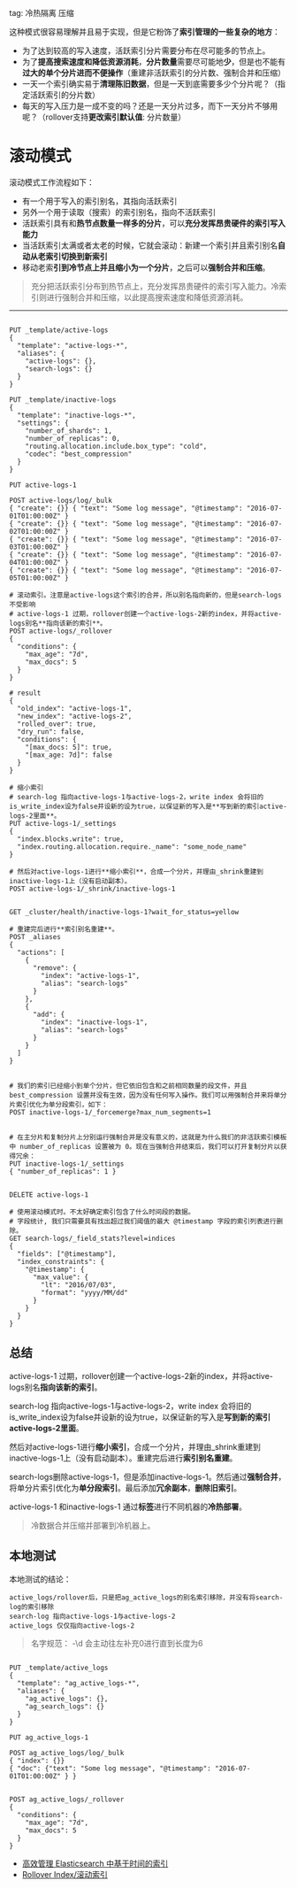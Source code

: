 tag: 冷热隔离 压缩


这种模式很容易理解并且易于实现，但是它粉饰了**索引管理的一些复杂的地方**：

- 为了达到较高的写入速度，活跃索引分片需要分布在尽可能多的节点上。
- 为了**提高搜索速度和降低资源消耗**，**分片数量**需要尽可能地**少**，但是也不能有**过大的单个分片进而不便操作**（重建非活跃索引的分片数、强制合并和压缩）
- 一天一个索引确实易于**清理陈旧数据**，但是一天到底需要多少个分片呢？（指定活跃索引的分片数）
- 每天的写入压力是一成不变的吗？还是一天分片过多，而下一天分片不够用呢？（rollover支持**更改索引默认值**: 分片数量）



# 滚动模式
滚动模式工作流程如下：

- 有一个用于写入的索引别名，其指向活跃索引
- 另外一个用于读取（搜索）的索引别名，指向不活跃索引
- 活跃索引具有和**热节点数量一样多的分片**，可以**充分发挥昂贵硬件的索引写入能力**
- 当活跃索引太满或者太老的时候，它就会滚动：新建一个索引并且索引别名**自动从老索引切换到新索引**
- 移动老索**引到冷节点上并且缩小为一个分片**，之后可以**强制合并和压缩**。

> 充分把活跃索引分布到热节点上，充分发挥昂贵硬件的索引写入能力。冷索引则进行强制合并和压缩，以此提高搜索速度和降低资源消耗。

----

```shell script

PUT _template/active-logs
{
  "template": "active-logs-*",
  "aliases": {
    "active-logs": {},
    "search-logs": {}
  }
}

PUT _template/inactive-logs
{
  "template": "inactive-logs-*",
  "settings": {
    "number_of_shards": 1,
    "number_of_replicas": 0,
    "routing.allocation.include.box_type": "cold",
    "codec": "best_compression"
  }
}

PUT active-logs-1

POST active-logs/log/_bulk
{ "create": {}} { "text": "Some log message", "@timestamp": "2016-07-01T01:00:00Z" }
{ "create": {}} { "text": "Some log message", "@timestamp": "2016-07-02T01:00:00Z" }
{ "create": {}} { "text": "Some log message", "@timestamp": "2016-07-03T01:00:00Z" }
{ "create": {}} { "text": "Some log message", "@timestamp": "2016-07-04T01:00:00Z" }
{ "create": {}} { "text": "Some log message", "@timestamp": "2016-07-05T01:00:00Z" }

# 滚动索引。注意是active-logs这个索引的合并，所以别名指向新的，但是search-logs不受影响
# active-logs-1 过期，rollover创建一个active-logs-2新的index，并将active-logs别名**指向该新的索引**。
POST active-logs/_rollover
{
  "conditions": {
    "max_age": "7d",
    "max_docs": 5
  }
}

# result
{
  "old_index": "active-logs-1",
  "new_index": "active-logs-2",
  "rolled_over": true,
  "dry_run": false,
  "conditions": {
    "[max_docs: 5]": true,
    "[max_age: 7d]": false
  }
}

# 缩小索引
# search-log 指向active-logs-1与active-logs-2，write index 会将旧的is_write_index设为false并设新的设为true，以保证新的写入是**写到新的索引active-logs-2里面**。
PUT active-logs-1/_settings
{
  "index.blocks.write": true,
  "index.routing.allocation.require._name": "some_node_name"
}

# 然后对active-logs-1进行**缩小索引**，合成一个分片，并理由_shrink重建到inactive-logs-1上（没有启动副本）。
POST active-logs-1/_shrink/inactive-logs-1


GET _cluster/health/inactive-logs-1?wait_for_status=yellow

# 重建完后进行**索引别名重建**。
POST _aliases
{
  "actions": [
    {
      "remove": {
        "index": "active-logs-1",
        "alias": "search-logs"
      }
    },
    {
      "add": {
        "index": "inactive-logs-1",
        "alias": "search-logs"
      }
    }
  ]
}


# 我们的索引已经缩小到单个分片，但它依旧包含和之前相同数量的段文件，并且 best_compression 设置并没有生效，因为没有任何写入操作。我们可以用强制合并来将单分片索引优化为单分段索引，如下：
POST inactive-logs-1/_forcemerge?max_num_segments=1


# 在主分片和复制分片上分别运行强制合并是没有意义的，这就是为什么我们的非活跃索引模板中 number_of_replicas 设置被为 0。现在当强制合并结束后，我们可以打开复制分片以获得冗余：
PUT inactive-logs-1/_settings
{ "number_of_replicas": 1 }


DELETE active-logs-1

# 使用滚动模式时。不太好确定索引包含了什么时间段的数据。
# 字段统计, 我们只需要具有找出超过我们阈值的最大 @timestamp 字段的索引列表进行删除。
GET search-logs/_field_stats?level=indices
{
  "fields": ["@timestamp"],
  "index_constraints": {
    "@timestamp": {
      "max_value": {
        "lt": "2016/07/03",
        "format": "yyyy/MM/dd"
      }
    }
  }
}

```

## 总结

active-logs-1 过期，rollover创建一个active-logs-2新的index，并将active-logs别名**指向该新的索引**。

search-log 指向active-logs-1与active-logs-2，write index 会将旧的is_write_index设为false并设新的设为true，以保证新的写入是**写到新的索引active-logs-2里面**。

然后对active-logs-1进行**缩小索引**，合成一个分片，并理由_shrink重建到inactive-logs-1上（没有启动副本）。重建完后进行**索引别名重建**。

search-logs删除active-logs-1，但是添加inactive-logs-1。然后通过**强制合并**，将单分片索引优化为**单分段索引**。最后添加**冗余副本**，**删除旧索引**。

active-logs-1  和inactive-logs-1 通过**标签**进行不同机器的**冷热部署**。

> 冷数据合并压缩并部署到冷机器上。

## 本地测试

本地测试的结论：
```
active_logs/rollover后，只是把ag_active_logs的别名索引移除，并没有将search-log的索引移除
search-log 指向active-logs-1与active-logs-2
active_logs 仅仅指向active-logs-2
```

> 名字规范： -\d 会主动往左补充0进行直到长度为6

```shell script

PUT _template/active_logs
{
  "template": "ag_active_logs-*",
  "aliases": {
    "ag_active_logs": {},
    "ag_search_logs": {}
  }
}

PUT ag_active_logs-1

POST ag_active_logs/log/_bulk
{ "index": {}}
{ "doc": {"text": "Some log message", "@timestamp": "2016-07-01T01:00:00Z" } }


POST ag_active_logs/_rollover
{
  "conditions": {
    "max_age": "7d",
    "max_docs": 5
  }
}
```

- [高效管理 Elasticsearch 中基于时间的索引](https://juejin.im/post/5a990cdbf265da239b40de65)
- [Rollover Index/滚动索引](https://elasticsearch.apachecn.org/#/docs/191)
